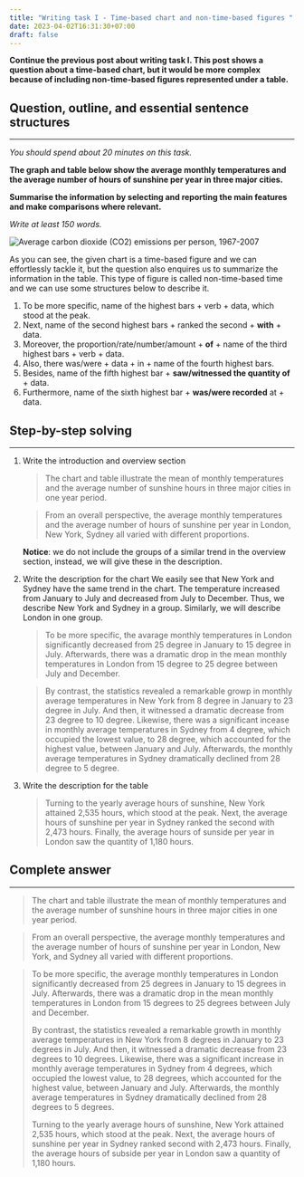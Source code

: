 ```yaml
---
title: "Writing task I - Time-based chart and non-time-based figures "
date: 2023-04-02T16:31:30+07:00
draft: false
---
```


**Continue the previous post about writing task I. This post shows a question about a time-based chart, but it would be more complex because of including non-time-based figures represented under a table.**

## Question, outline, and essential sentence structures
---
*You should spend about 20 minutes on this task.*

**The graph and table below show the average monthly temperatures and the average number of hours of sunshine per year in three major cities.** 

**Summarise the information by selecting and reporting the main features and make comparisons where relevant.**

*Write at least 150 words.*

![Average carbon dioxide (CO2) emissions per person, 1967-2007](/media/image/ielts/writing_task_i/graph-142-average-monthly-temperatures-and-hours-of-sunshine.png)

As you can see, the given chart is a time-based figure and we can effortlessly tackle it, but the question also enquires us to summarize the information in the table. This type of figure is called non-time-based time and we can use some structures below to describe it.

1. To be more specific, name of the highest bars + verb + data, which stood at the peak.
2. Next, name of the second highest bars + ranked the second + **with** + data.
3. Moreover, the proportion/rate/number/amount + **of** + name of the third highest bars + verb + data.
4. Also, there was/were + data + in + name of the fourth highest bars.
5. Besides, name of the fifth highest bar + **saw/witnessed the quantity of** + data.
6. Furthermore, name of the sixth highest bar + **was/were recorded** at + data.

## Step-by-step solving 
---
1. Write the introduction and overview section
   > The chart and table illustrate the mean of monthly temperatures and the average number of sunshine hours in three major cities in one year period.

   > From an overall perspective, the average monthly temperatures and the average number of hours of sunshine per year in London, New York, Sydney all varied with different proportions.

    **Notice**: we do not include the groups of a similar trend in the overview section, instead, we will give these in the description.
2. Write the description for the chart
    We easily see that New York and Sydney have the same trend in the chart. The temperature increased from January to July and decreased from July to December. Thus, we describe New York and Sydney in a group. Similarly, we will describe London in one group.

    > To be more specific, the avarage monthly temperatures in London significantly decreased from 25 degree in January to 15 degree in July. Afterwards, there was a dramatic drop in the mean monthly temperatures in London from 15 degree to 25 degree between July and December.

    > By contrast, the statistics revealed a remarkable growp in monthly average temperatures in New York from 8 degree in January to 23 degree in July. And then, it witnessed a dramatic decrease from 23 degree to 10 degree. Likewise, there was a significant incease in monthly average temperatures in Sydney from 4 degree, which occupied the lowest value, to 28 degree, which accounted for the highest value, between January and July. Afterwards, the monthly average temperatures in Sydney dramatically declined from 28 degree to 5 degree.

3. Write the description for the table
    > Turning to the yearly average hours of sunshine, New York attained 2,535 hours, which stood at the peak. Next, the average hours of sunshine per year in Sydney ranked the second with 2,473 hours. Finally, the average hours of sunside per year in London saw the quantity of 1,180 hours.

## Complete answer
---
> The chart and table illustrate the mean of monthly temperatures and the average number of sunshine hours in three major cities in one year period.

> From an overall perspective, the average monthly temperatures and the average number of hours of sunshine per year in London, New York, and Sydney all varied with different proportions.

> To be more specific, the average monthly temperatures in London significantly decreased from 25 degrees in January to 15 degrees in July. Afterwards, there was a dramatic drop in the mean monthly temperatures in London from 15 degrees to 25 degrees between July and December.
>
> By contrast, the statistics revealed a remarkable growth in monthly average temperatures in New York from 8 degrees in January to 23 degrees in July. And then, it witnessed a dramatic decrease from 23 degrees to 10 degrees. Likewise, there was a significant increase in monthly average temperatures in Sydney from 4 degrees, which occupied the lowest value, to 28 degrees, which accounted for the highest value, between January and July. Afterwards, the monthly average temperatures in Sydney dramatically declined from 28 degrees to 5 degrees.
>
> Turning to the yearly average hours of sunshine, New York attained 2,535 hours, which stood at the peak. Next, the average hours of sunshine per year in Sydney ranked second with 2,473 hours. Finally, the average hours of subside per year in London saw a quantity of 1,180 hours.